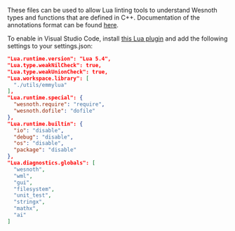 
These files can be used to allow Lua linting tools to understand Wesnoth types and functions that are defined in C++. Documentation of the annotations format can be found [here](https://github.com/sumneko/lua-language-server/wiki/EmmyLua-Annotations).


To enable in Visual Studio Code, install [this Lua plugin](https://marketplace.visualstudio.com/items?itemName=sumneko.lua) and add the following settings to your settings.json:

```json
"Lua.runtime.version": "Lua 5.4",
"Lua.type.weakNilCheck": true,
"Lua.type.weakUnionCheck": true,
"Lua.workspace.library": [
  "./utils/emmylua"
],
"Lua.runtime.special": {
  "wesnoth.require": "require",
  "wesnoth.dofile": "dofile"
},
"Lua.runtime.builtin": {
  "io": "disable",
  "debug": "disable",
  "os": "disable",
  "package": "disable"
},
"Lua.diagnostics.globals": [
  "wesnoth",
  "wml",
  "gui",
  "filesystem",
  "unit_test",
  "stringx",
  "mathx",
  "ai"
]
```
